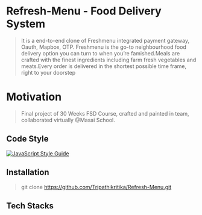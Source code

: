 # Refresh-Menu - Food Delivery System

> It is a end-to-end clone of Freshmenu integrated payment gateway, Oauth, Mapbox, OTP.
> Freshmenu is the go-to neighbourhood food delivery option you can turn to when you’re famished.Meals are crafted with the finest ingredients including farm fresh vegetables and meats.Every order is delivered in the shortest possible time frame, right to your doorstep

# Motivation

> Final project of 30 Weeks FSD Course, crafted and painted in team, collaborated virtually @Masai School.

## Code Style

[![JavaScript Style Guide](https://img.shields.io/badge/code_style-standard-brightgreen.svg)](https://standardjs.com)

## Installation

> git clone https://github.com/Tripathikritika/Refresh-Menu.git

## Tech Stacks
